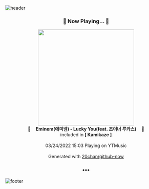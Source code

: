 ![header](https://capsule-render.vercel.app/api?type=wave&height=170&section=header&text=Hi.%20I'm%20SHIFT&fontColor=090707&fontAlignX=45&fontAlignY=65&fontSize=100)

<h3 align="center">🎵 Now Playing... 🎵</h3>
<p align="center">
  <a href="https://music.youtube.com/watch?v=-fMKC9m6NyU">
    <img width="300" src="https://lh3.googleusercontent.com/JS6MK7XawzUUeCq-ANPfjk2BvkRnz5lblyK59uOhV9lmYSNdlZJx3KUQ6eF2CC7gjKOPO4Rq8tMPO2g">
  </a>
  <br>
  🎵&nbsp&nbsp&nbsp <b>Eminem(에미넴) - Lucky You(feat. 조이너 루카스)</b> &nbsp&nbsp&nbsp🎵
  <br>
  included in <b>[ Kamikaze ]</b>
  
  <br />
  <br />
  03/24/2022 15:03 Playing on YTMusic
  <br />
  <br />
  Generated with <a href="https://github.com/20chan/github-now">20chan/github-now</a>
</p>

<h3 align="center">•••</h3>

![footer](https://capsule-render.vercel.app/api?type=wave&height=150&section=footer)

